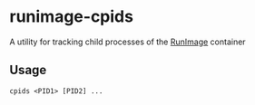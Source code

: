 # runimage-cpids
A utility for tracking child processes of the [RunImage](https://github.com/VHSgunzo/runimage) container


## Usage
```
cpids <PID1> [PID2] ...
```
